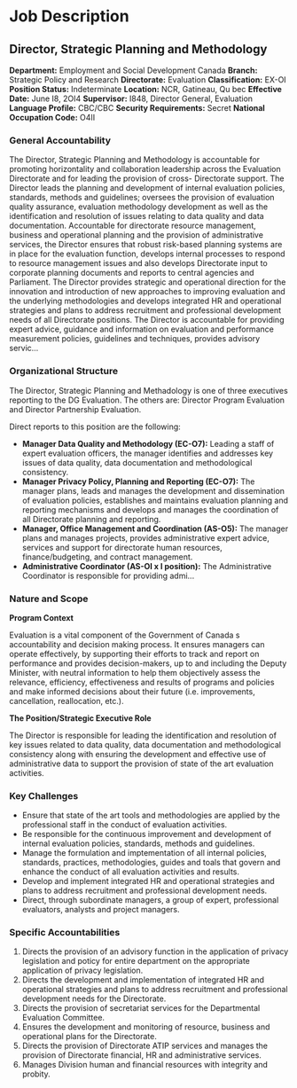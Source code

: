 # Job Description

## Director, Strategic Planning and Methodology

**Department:** Employment and Social Development Canada
**Branch:** Strategic Policy and Research
**Directorate:** Evaluation
**Classification:** EX-OI
**Position Status:** Indeterminate
**Location:** NCR, Gatineau, Qu bec
**Effective Date:** June I8, 2OI4
**Supervisor:** I848, Director General, Evaluation
**Language Profile:** CBC/CBC
**Security Requirements:** Secret
**National Occupation Code:** O4II

### General Accountability

The Director, Strategic Planning and Methodology is accountable for promoting horizontality and collaboration leadership across the Evaluation Directorate and for leading the provision of cross- Directorate support. The Director leads the planning and development of internal evaluation policies, standards, methods and guidelines; oversees the provision of evaluation quality assurance, evaluation methodology development as well as the identification and resolution of issues relating to data quality and data documentation. Accountable for directorate resource management, business and operational planning and the provision of administrative services, the Director ensures that robust risk-based planning systems are in place for the evaluation function, develops internal processes to respond to resource management issues and also develops Directorate input to corporate planning documents and reports to central agencies and Parliament. The Director provides strategic and operational direction for the innovation and introduction of new approaches to improving evaluation and the underlying methodologies and develops integrated HR and operational strategies and plans to address recruitment and professional development needs of all Directorate positions. The Director is accountable for providing expert advice, guidance and information on evaluation and performance measurement policies, guidelines and techniques, provides advisory servic...

### Organizational Structure

The Director, Strategic Planning and Methadology is one of three executives reporting to the DG Evaluation. The others are: Director Program Evaluation and Director Partnership Evaluation.

Direct reports to this position are the following:

*   **Manager Data Quality and Methodology (EC-O7):** Leading a staff of expert evaluation officers, the manager identifies and addresses key issues of data quality, data documentation and methodological consistency.
*   **Manager Privacy Policy, Planning and Reporting (EC-O7):** The manager plans, leads and manages the development and dissemination of evaluation policies, establishes and maintains evaluation planning and reporting mechanisms and develops and manages the coordination of all Directorate planning and reporting.
*   **Manager, Office Management and Coordination (AS-O5):** The manager plans and manages projects, provides administrative expert advice, services and support for directorate human resources, finance/budgeting, and contract management.
*   **Administrative Coordinator (AS-OI x I position):** The Administrative Coordinator is responsible for providing admi...

### Nature and Scope

**Program Context**

Evaluation is a vital component of the Government of Canada s accountability and decision making process. It ensures managers can operate effectively, by supporting their efforts to track and report on performance and provides decision-makers, up to and including the Deputy Minister, with neutral information to help them objectively assess the relevance, efficiency, effectiveness and results of programs and policies and make informed decisions about their future (i.e. improvements, cancellation, reallocation, etc.).

**The Position/Strategic Executive Role**

The Director is responsible for leading the identification and resolution of key issues related to data quality, data documentation and methodological consistency along with ensuring the development and effective use of administrative data to support the provision of state of the art evaluation activities.

### Key Challenges

*   Ensure that state of the art tools and methodologies are applied by the professional staff in the conduct of evaluation activities.
*   Be responsible for the continuous improvement and development of internal evaluation policies, standards, methods and guidelines.
*   Manage the formulation and imptementation of all internal policies, standards, practices, methodologies, guides and toals that govern and enhance the conduct of all evaluation activities and results.
*   Develop and implement integrated HR and operational strategies and plans to address recruitment and professional development needs.
*   Direct, through subordinate managers, a group of expert, professional evaluators, analysts and project managers.

### Specific Accountabilities

1.  Directs the provision of an advisory function in the application of privacy legislation and poticy for entire department on the appropriate application of privacy legislation.
2.  Directs the development and implementation of integrated HR and operational strategies and plans to address recruitment and professional development needs for the Directorate.
3.  Directs the provision of secretariat services for the Departmental Evaluation Committee.
4.  Ensures the development and monitoring of resource, business and operational plans for the Directorate.
5.  Directs the provision of Directorate ATIP services and manages the provision of Directorate financial, HR and administrative services.
6.  Manages Division human and financial resources with integrity and probity.
